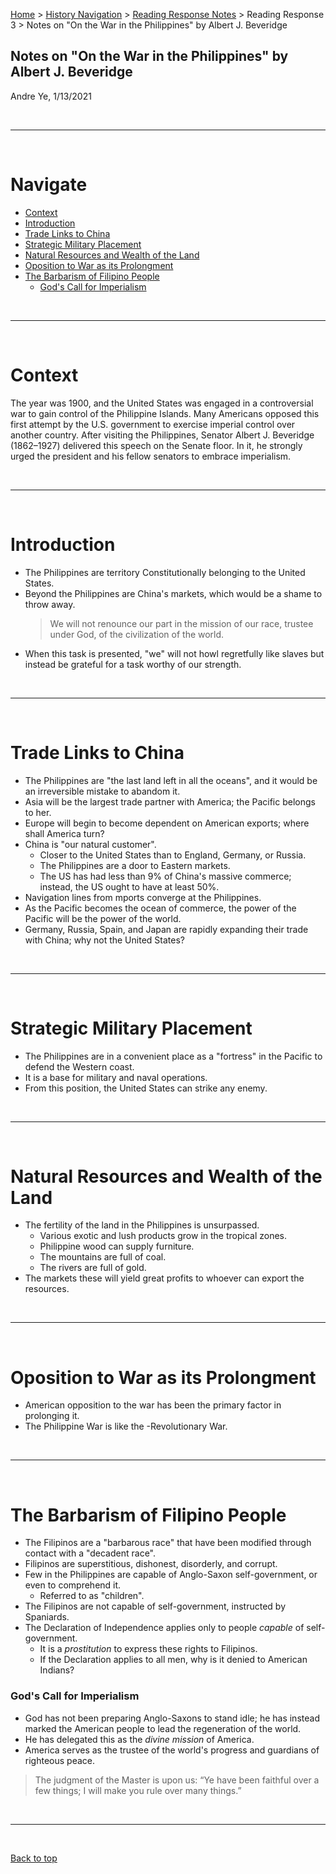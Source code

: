 [Home](https://andre-ye.github.io) > [History Navigation](https://andre-ye.github.io/history/history_navigation) > [Reading Response Notes](https://andre-ye.github.io/history/history_navigation#weekly-reading-responses) > Reading Response 3 > Notes on "On the War in the Philippines" by Albert J. Beveridge

## Notes on "On the War in the Philippines" by Albert J. Beveridge
Andre Ye, 1/13/2021

<br>

---

<br>

# Navigate
- [Context](#context)
- [Introduction](#introduction)
- [Trade Links to China](#trade-links-to-china)
- [Strategic Military Placement](#strategic-military-placement)
- [Natural Resources and Wealth of the Land](#natural-resources-and-wealth-of-the-land)
- [Oposition to War as its Prolongment](#oposition-to-war-as-its-prolongment)
- [The Barbarism of Filipino People](#the-barbarism-of-filipino-people)
    + [God's Call for Imperialism](#god-s-call-for-imperialism)
    
<br>

---

<br>

# Context
The year was 1900, and the United States was engaged in a controversial war to
gain control of the Philippine Islands. Many Americans opposed this first
attempt by the U.S. government to exercise imperial control over another
country. After visiting the Philippines, Senator Albert J. Beveridge (1862–1927)
delivered this speech on the Senate floor. In it, he strongly urged the president
and his fellow senators to embrace imperialism.

<br>

---

<br>

# Introduction
- The Philippines are territory Constitutionally belonging to the United States.
- Beyond the Philippines are China's markets, which would be a shame to throw away.
	> We will not renounce our part in the
mission of our race, trustee under God, of the civilization of the world.
- When this task is presented, "we" will not howl regretfully like slaves but instead be grateful for a task worthy of our strength.

<br>

---

<br>

# Trade Links to China
- The Philippines are "the last land left in all the oceans", and it would be an irreversible mistake to abandom it.
- Asia will be the largest trade partner with America; the Pacific belongs to her.
- Europe will begin to become dependent on American exports; where shall America turn?
- China is "our natural customer".
	- Closer to the United States than to England, Germany, or Russia.
	- The Philippines are a door to Eastern markets.
	- The US has had less than 9% of China's massive commerce; instead, the US ought to have at least 50%.
- Navigation lines from mports converge at the Philippines.
- As the Pacific becomes the ocean of commerce, the power of the Pacific will be the power of the world.
- Germany, Russia, Spain, and Japan are rapidly expanding their trade with China; why not the United States?

<br>

---

<br>

# Strategic Military Placement
- The Philippines are in a convenient place as a "fortress" in the Pacific to defend the Western coast.
- It is a base for military and naval operations.
- From this position, the United States can strike any enemy.

<br>

---

<br>

# Natural Resources and Wealth of the Land
- The fertility of the land in the Philippines is unsurpassed.
	- Various exotic and lush products grow in the tropical zones.
	- Philippine wood can supply furniture.
	- The  mountains are full of coal.
 	- The rivers are full of gold.
- The markets these will yield great profits to whoever can export the resources.

<br>

---

<br>

# Oposition to War as its Prolongment
- American opposition to the war has been the primary factor in prolonging it.
- The Philippine War is like the -Revolutionary War.

<br>

---

<br>

# The Barbarism of Filipino People
- The Filipinos are a "barbarous race" that have been modified through contact with a "decadent race".
- Filipinos are superstitious, dishonest, disorderly, and corrupt.
- Few in the Philippines are capable of Anglo-Saxon self-government, or even to comprehend it.
	- Referred to as "children".
- The Filipinos are not capable of self-government, instructed by Spaniards.
- The Declaration of Independence applies only to people *capable* of self-government.
	- It is a *prostitution* to express these rights to Filipinos.
	- If the Declaration applies to all men, why is it denied to American Indians?

### God's Call for Imperialism
- God has not been preparing Anglo-Saxons to stand idle; he has instead marked the American people to lead the regeneration of the world.
- He has delegated this as the *divine mission* of America.
- America serves as the trustee of the world's progress and guardians of righteous peace.
> The judgment of the Master is upon us: “Ye have been faithful over a few things; I will make you rule over many things.”

<br>

---

<br>

[Back to top](#)
